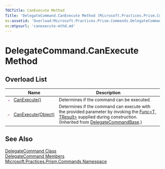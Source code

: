 ```yaml
---
TOCTitle: CanExecute Method
Title: 'DelegateCommand.CanExecute Method (Microsoft.Practices.Prism.Commands)'
ms:assetid: 'Overload:Microsoft.Practices.Prism.Commands.DelegateCommand.CanExecute'
ms:mtpsurl: 'canexecute-mthd.md'
---
```


# DelegateCommand.CanExecute Method

## Overload List

<table>
<thead>
<tr class="header">
<th> </th>
<th>Name</th>
<th>Description</th>
</tr>
</thead>
<tbody>
<tr class="odd">
<td><img src="/patterns-practices/reference/images/public-method.gif" alt="Public method"/></td>
<td><a href="/patterns-practices/reference/delegatecommand-canexecute-method-mspp-commands" data-raw-source="[CanExecute()](/patterns-practices/reference/delegatecommand-canexecute-method-mspp-commands)">CanExecute()</a></td>
<td><div class="summary">
Determines if the command can be executed.
</div></td>
</tr>
<tr class="even">
<td><img src="/patterns-practices/reference/images/protmethod.gif" alt="Protected method"/></td>
<td><a href="/patterns-practices/reference/delegatecommandbase-canexecute-method-mspp-commands" data-raw-source="[CanExecute(Object)](/patterns-practices/reference/delegatecommandbase-canexecute-method-mspp-commands)">CanExecute(Object)</a></td>
<td><div class="summary">
Determines if the command can execute with the provided parameter by invoking the <a href="http://msdn.microsoft.com/en-us/library/bb549151" data-raw-source="[Func&amp;lt;T, TResult&amp;gt;](http://msdn.microsoft.com/en-us/library/bb549151)">Func&lt;T, TResult&gt;</a> supplied during construction.
</div>
(Inherited from <a href="/patterns-practices/reference/delegatecommandbase-class-mspp-commands" data-raw-source="[DelegateCommandBase](/patterns-practices/reference/delegatecommandbase-class-mspp-commands)">DelegateCommandBase</a>.)</td>
</tr>
</tbody>
</table>

## See Also

[DelegateCommand Class](/patterns-practices/reference/delegatecommand-class-mspp-commands)  
[DelegateCommand Members](/patterns-practices/reference/delegatecommand-members-mspp-commands)  
[Microsoft.Practices.Prism.Commands Namespace](/patterns-practices/reference/mspp-commands-namespace)
